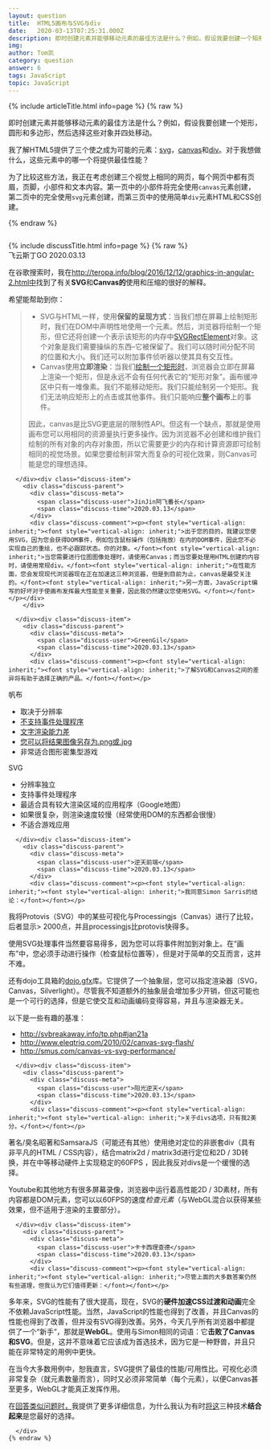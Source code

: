 ```yaml
---
layout: question
title:  HTML5画布与SVG与div
date:   2020-03-13T07:25:31.000Z
description: 即时创建元素并能够移动元素的最佳方法是什么？例如，假设我要创建一个矩形，圆形和多边形，然后选择这些对象并四处移动。我了解HTML5提供了三个使之成为可...
img: 
author: Tom凯
category: question
answer: 6
tags: JavaScript
topic: JavaScript
---
```

<div class="article-root">
  <div class="article">
    {% include articleTitle.html info=page %}
    {% raw %}
    <div class="article-content"><p><font style="vertical-align: inherit;"><font style="vertical-align: inherit;">即时创建元素并能够移动元素的最佳方法是什么？</font><font style="vertical-align: inherit;">例如，假设我要创建一个矩形，圆形和多边形，然后选择这些对象并四处移动。</font></font></p>

<p><font style="vertical-align: inherit;"><font style="vertical-align: inherit;">我了解HTML5提供了三个使之成为可能的元素：</font></font><a href="http://www.w3.org/TR/2014/REC-html5-20141028/embedded-content-0.html#svg" rel="noreferrer"><font style="vertical-align: inherit;"><font style="vertical-align: inherit;">svg</font></font></a><font style="vertical-align: inherit;"><font style="vertical-align: inherit;">，</font></font><a href="http://www.w3.org/TR/2014/REC-html5-20141028/scripting-1.html#the-canvas-element" rel="noreferrer"><font style="vertical-align: inherit;"><font style="vertical-align: inherit;">canvas</font></font></a><font style="vertical-align: inherit;"><font style="vertical-align: inherit;">和</font></font><a href="http://www.w3.org/TR/2014/REC-html5-20141028/grouping-content.html#the-div-element" rel="noreferrer"><font style="vertical-align: inherit;"><font style="vertical-align: inherit;">div</font></font></a><font style="vertical-align: inherit;"><font style="vertical-align: inherit;">。</font><font style="vertical-align: inherit;">对于我想做什么，这些元素中的哪一个将提供最佳性能？</font></font></p>

<p><font style="vertical-align: inherit;"><font style="vertical-align: inherit;">为了比较这些方法，我正在考虑创建三个视觉上相同的网页，每个网页中都有页眉，页脚，小部件和文本内容。</font><font style="vertical-align: inherit;">第一页中的小部件将完全使用</font></font><code>canvas</code><font style="vertical-align: inherit;"><font style="vertical-align: inherit;">元素</font><font style="vertical-align: inherit;">创建</font><font style="vertical-align: inherit;">，第二页中的完全使用</font></font><code>svg</code><font style="vertical-align: inherit;"><font style="vertical-align: inherit;">元素创建，而第三页中的使用简单</font></font><code>div</code><font style="vertical-align: inherit;"><font style="vertical-align: inherit;">元素HTML和CSS创建。</font></font></p></div>
    {% endraw %}
  </div>
  <p style="height: 0;width:0;overflow: hidden;"> 第1377篇《HTML5画布与SVG与div》来自Winter(https://github.com/aiyld/aiyld.github.io)的站点</p>
  <div class="discuss-wrapper">
    {% include discussTitle.html info=page %}
    {% raw %}
    <div class="discuss-item">
        <div class="discuss-parent">
          <div class="discuss-meta">
            <span class="discuss-user">飞云斯丁GO</span>
            <span class="discuss-time">2020.03.13</span>
          </div>
          <div class="discuss-comment"><p><font style="vertical-align: inherit;"><font style="vertical-align: inherit;">在谷歌搜索时，我</font><font style="vertical-align: inherit;">在</font><a href="http://teropa.info/blog/2016/12/12/graphics-in-angular-2.html" rel="nofollow noreferrer"><font style="vertical-align: inherit;">http://teropa.info/blog/2016/12/12/graphics-in-angular-2.html中</font></a><font style="vertical-align: inherit;">找到了有关</font></font><strong><font style="vertical-align: inherit;"><font style="vertical-align: inherit;">SVG</font></font></strong><font style="vertical-align: inherit;"><font style="vertical-align: inherit;">和</font></font><strong><font style="vertical-align: inherit;"><font style="vertical-align: inherit;">Canvas的</font></font></strong><font style="vertical-align: inherit;"><font style="vertical-align: inherit;">使用和压缩的很好的解释</font><font style="vertical-align: inherit;">。</font></font><a href="http://teropa.info/blog/2016/12/12/graphics-in-angular-2.html" rel="nofollow noreferrer"><font style="vertical-align: inherit;"></font></a></p>

<p><font style="vertical-align: inherit;"><font style="vertical-align: inherit;">希望能帮助到你：</font></font></p>

<blockquote>
  <ul>
  <li><font style="vertical-align: inherit;"><font style="vertical-align: inherit;">SVG与HTML一样，使用</font></font><strong><font style="vertical-align: inherit;"><font style="vertical-align: inherit;">保留的呈现方式</font></font></strong><font style="vertical-align: inherit;"><font style="vertical-align: inherit;">：当我们想在屏幕上绘制矩形时，我们在DOM中声明性地使用一个元素。</font><font style="vertical-align: inherit;">然后，浏览器将绘制一个矩形，但它还将创建一个</font><font style="vertical-align: inherit;">表示该矩形</font><font style="vertical-align: inherit;">的内存中</font></font><a href="https://developer.mozilla.org/en-US/docs/Web/API/SVGRectElement" rel="nofollow noreferrer"><font style="vertical-align: inherit;"><font style="vertical-align: inherit;">SVGRectElement</font></font></a><font style="vertical-align: inherit;"><font style="vertical-align: inherit;">对象。</font><font style="vertical-align: inherit;">这个对象是我们需要操纵的东西–它被保留了。</font><font style="vertical-align: inherit;">我们可以随时间分配不同的位置和大小。</font><font style="vertical-align: inherit;">我们还可以附加事件侦听器以使其具有交互性。</font></font></li>
  <li><font style="vertical-align: inherit;"><font style="vertical-align: inherit;">Canvas使用</font></font><strong><font style="vertical-align: inherit;"><font style="vertical-align: inherit;">立即渲染</font></font></strong><font style="vertical-align: inherit;"><font style="vertical-align: inherit;">：当我们</font></font><a href="https://developer.mozilla.org/en-US/docs/Web/API/Canvas_API/Tutorial/Drawing_shapes#Drawing_rectangles" rel="nofollow noreferrer"><font style="vertical-align: inherit;"><font style="vertical-align: inherit;">绘制一个矩形时</font></font></a><font style="vertical-align: inherit;"><font style="vertical-align: inherit;">，浏览器会立即在屏幕上渲染一个矩形，但是永远不会有任何代表它的“矩形对象”。</font><font style="vertical-align: inherit;">画布缓冲区中只有一堆像素。</font><font style="vertical-align: inherit;">我们不能移动矩形。</font><font style="vertical-align: inherit;">我们只能绘制另一个矩形。</font><font style="vertical-align: inherit;">我们无法响应矩形上的点击或其他事件。</font><font style="vertical-align: inherit;">我们只能响应</font></font><strong><font style="vertical-align: inherit;"><font style="vertical-align: inherit;">整个画布</font></font></strong><font style="vertical-align: inherit;"><font style="vertical-align: inherit;">上的事件</font><font style="vertical-align: inherit;">。</font></font></li>
  </ul>
  
  <p><font style="vertical-align: inherit;"><font style="vertical-align: inherit;">因此，canvas是比SVG更底层的限制性API。</font><font style="vertical-align: inherit;">但这有一个缺点，那就是使用画布您可以用相同的资源量执行更多操作。</font><font style="vertical-align: inherit;">因为浏览器不必创建和维护我们绘制的所有对象的内存对象图，所以它需要更少的内存和计算资源即可绘制相同的视觉场景。</font><font style="vertical-align: inherit;">如果您要绘制非常大而复杂的可视化效果，则Canvas可能是您的理想选择。</font></font></p>
</blockquote></div>
        </div>
        
      </div><div class="discuss-item">
        <div class="discuss-parent">
          <div class="discuss-meta">
            <span class="discuss-user">JinJin阿飞番长</span>
            <span class="discuss-time">2020.03.13</span>
          </div>
          <div class="discuss-comment"><p><font style="vertical-align: inherit;"><font style="vertical-align: inherit;">出于您的目的，我建议您使用SVG，因为您会获得DOM事件，例如包含鼠标操作（包括拖放）在内的DOM事件，因此您不必实现自己的重绘，也不必跟踪状态。你的对象。</font><font style="vertical-align: inherit;">当您需要进行位图图像处理时，请使用Canvas；而当您要处理用HTML创建的内容时，请使用常规div。</font><font style="vertical-align: inherit;">在性能方面，您会发现现代浏览器现在正在加速这三种浏览器，但是到目前为止，canvas是最受关注的。</font><font style="vertical-align: inherit;">另一方面，JavaScript编写的好坏对于使画布发挥最大性能至关重要，因此我仍然建议您使用SVG。</font></font></p></div>
        </div>
        
      </div><div class="discuss-item">
        <div class="discuss-parent">
          <div class="discuss-meta">
            <span class="discuss-user">GreenGil</span>
            <span class="discuss-time">2020.03.13</span>
          </div>
          <div class="discuss-comment"><p><font style="vertical-align: inherit;"><font style="vertical-align: inherit;">了解SVG和Canvas之间的差异将有助于选择正确的产品。</font></font></p>

<p><font style="vertical-align: inherit;"><font style="vertical-align: inherit;">帆布</font></font></p>

<ul>
<li><font style="vertical-align: inherit;"><font style="vertical-align: inherit;">取决于分辨率 </font></font></li>
<li><a href="https://stackoverflow.com/questions/9880279/how-do-i-add-a-simple-onclick-event-handler-to-a-canvas-element"><font style="vertical-align: inherit;"><font style="vertical-align: inherit;">不支持事件处理程序</font></font></a></li>
<li><a href="https://stackoverflow.com/questions/3697615/how-can-i-write-text-on-a-html5-canvas-element"><font style="vertical-align: inherit;"><font style="vertical-align: inherit;">文字渲染能力差</font></font></a></li>
<li><a href="https://stackoverflow.com/questions/923885/capture-html-canvas-as-gif-jpg-png-pdf"><font style="vertical-align: inherit;"><font style="vertical-align: inherit;">您可以将结果图像另存为.png或.jpg</font></font></a></li>
<li><font style="vertical-align: inherit;"><font style="vertical-align: inherit;">非常适合图形密集型游戏</font></font></li>
</ul>

<p><font style="vertical-align: inherit;"><font style="vertical-align: inherit;">SVG</font></font></p>

<ul>
<li><font style="vertical-align: inherit;"><font style="vertical-align: inherit;">分辨率独立</font></font></li>
<li><font style="vertical-align: inherit;"><font style="vertical-align: inherit;">支持事件处理程序</font></font></li>
<li><font style="vertical-align: inherit;"><font style="vertical-align: inherit;">最适合具有较大渲染区域的应用程序（Google地图）</font></font></li>
<li><font style="vertical-align: inherit;"><font style="vertical-align: inherit;">如果很复杂，则渲染速度较慢（经常使用DOM的东西都会很慢）</font></font></li>
<li><font style="vertical-align: inherit;"><font style="vertical-align: inherit;">不适合游戏应用</font></font></li>
</ul></div>
        </div>
        
      </div><div class="discuss-item">
        <div class="discuss-parent">
          <div class="discuss-meta">
            <span class="discuss-user">逆天前端</span>
            <span class="discuss-time">2020.03.13</span>
          </div>
          <div class="discuss-comment"><p><font style="vertical-align: inherit;"><font style="vertical-align: inherit;">我同意Simon Sarris的结论：</font></font></p>

<p><font style="vertical-align: inherit;"><font style="vertical-align: inherit;">我将Protovis（SVG）中的某些可视化与Processingjs（Canvas）进行了比较，后者显示&gt; 2000点，并且processingjs比protovis快得多。 </font></font></p>

<p><font style="vertical-align: inherit;"><font style="vertical-align: inherit;">使用SVG处理事件当然要容易得多，因为您可以将事件附加到对象上。</font><font style="vertical-align: inherit;">在“画布”中，您必须手动进行操作（检查鼠标位置等），但是对于简单的交互而言，这并不难。</font></font></p>

<p><font style="vertical-align: inherit;"><font style="vertical-align: inherit;">还有</font><font style="vertical-align: inherit;">dojo工具箱</font><font style="vertical-align: inherit;">的</font></font><a href="http://dojotoolkit.org/reference-guide/dojox/gfx.html" rel="noreferrer"><font style="vertical-align: inherit;"><font style="vertical-align: inherit;">dojo.gfx</font></font></a><font style="vertical-align: inherit;"><font style="vertical-align: inherit;">库。</font><font style="vertical-align: inherit;">它提供了一个抽象层，您可以指定渲染器（SVG，Canvas，Silverlight）。</font><font style="vertical-align: inherit;">尽管我不知道额外的抽象层会增加多少开销，但这可能也是一个可行的选择，但是它使交互和动画编码变得容易，并且与渲染器无关。</font></font></p>

<p><font style="vertical-align: inherit;"><font style="vertical-align: inherit;">以下是一些有趣的基准：</font></font></p>

<ul>
<li><a href="http://svbreakaway.info/tp.php#jan21a" rel="noreferrer"><font style="vertical-align: inherit;"><font style="vertical-align: inherit;">http://svbreakaway.info/tp.php#jan21a</font></font></a></li>
<li><a href="http://www.eleqtriq.com/2010/02/canvas-svg-flash/" rel="noreferrer"><font style="vertical-align: inherit;"><font style="vertical-align: inherit;">http://www.eleqtriq.com/2010/02/canvas-svg-flash/</font></font></a></li>
<li><a href="http://smus.com/canvas-vs-svg-performance/" rel="noreferrer"><font style="vertical-align: inherit;"><font style="vertical-align: inherit;">http://smus.com/canvas-vs-svg-performance/</font></font></a></li>
</ul></div>
        </div>
        
      </div><div class="discuss-item">
        <div class="discuss-parent">
          <div class="discuss-meta">
            <span class="discuss-user">阳光逆天</span>
            <span class="discuss-time">2020.03.13</span>
          </div>
          <div class="discuss-comment"><p><font style="vertical-align: inherit;"><font style="vertical-align: inherit;">关于divs选项，只有我2美分。</font></font></p>

<p><font style="vertical-align: inherit;"><font style="vertical-align: inherit;">著名/臭名昭著和SamsaraJS（可能还有其他）使用绝对定位的非嵌套div（具有非平凡的HTML / CSS内容），结合matrix2d / matrix3d进行定位和2D / 3D转换，并在中等移动硬件上实现稳定的60FPS ，因此我反对divs是一个缓慢的选择。</font></font></p>

<p><font style="vertical-align: inherit;"><font style="vertical-align: inherit;">Youtube和其他地方有很多屏幕录像，浏览器中运行着高性能2D / 3D素材，所有内容都是DOM元素，您可以</font><font style="vertical-align: inherit;">以60FPS的速度</font></font><em><font style="vertical-align: inherit;"><font style="vertical-align: inherit;">检查元素</font></font></em><font style="vertical-align: inherit;"><font style="vertical-align: inherit;">（与WebGL混合以获得某些效果，但不适用于渲染的主要部分）。</font></font></p></div>
        </div>
        
      </div><div class="discuss-item">
        <div class="discuss-parent">
          <div class="discuss-meta">
            <span class="discuss-user">卡卡西理查德</span>
            <span class="discuss-time">2020.03.13</span>
          </div>
          <div class="discuss-comment"><p><font style="vertical-align: inherit;"><font style="vertical-align: inherit;">尽管上面的大多数答案仍然有些道理，但我认为它们值得更新：</font></font></p>

<p><font style="vertical-align: inherit;"><font style="vertical-align: inherit;">多年来，SVG的性能有了很大提高，现在，SVG的</font></font><strong><font style="vertical-align: inherit;"><font style="vertical-align: inherit;">硬件加速CSS过渡和动画</font></font></strong><font style="vertical-align: inherit;"><font style="vertical-align: inherit;">完全不依赖JavaScript性能。</font><font style="vertical-align: inherit;">当然，JavaScript的性能也得到了改善，并且Canvas的性能也得到了改善，但并没有SVG得到改善。</font><font style="vertical-align: inherit;">另外，今天几乎所有浏览器中都提供了一个“新手”，那就是</font></font><strong><font style="vertical-align: inherit;"><font style="vertical-align: inherit;">WebGL</font></font></strong><font style="vertical-align: inherit;"><font style="vertical-align: inherit;">。</font><font style="vertical-align: inherit;">使用与Simon相同的词语：它</font></font><strong><font style="vertical-align: inherit;"><font style="vertical-align: inherit;">击败了Canvas和SVG</font></font></strong><font style="vertical-align: inherit;"><font style="vertical-align: inherit;">。</font><font style="vertical-align: inherit;">但是，这并不意味着它应该成为首选技术，因为它是一种野兽，并且只能在非常特定的用例中更快。</font></font></p>

<p><font style="vertical-align: inherit;"><font style="vertical-align: inherit;">在当今大多数用例中，恕我直言，SVG提供了最佳的性能/可用性比。</font><font style="vertical-align: inherit;">可视化必须非常复杂（就元素数量而言），同时又必须非常简单（每个元素），以便Canvas甚至更多，WebGL才能真正发挥作用。</font></font></p>

<p><font style="vertical-align: inherit;"><font style="vertical-align: inherit;">在</font></font><a href="https://stackoverflow.com/a/49709860/351836"><font style="vertical-align: inherit;"><font style="vertical-align: inherit;">回答类似问题时，</font></font></a><font style="vertical-align: inherit;"><font style="vertical-align: inherit;">我提供了更多详细信息，为什么我认为</font><font style="vertical-align: inherit;">有时</font><a href="https://stackoverflow.com/a/49709860/351836"><font style="vertical-align: inherit;">将这</font></a><font style="vertical-align: inherit;">三种技术</font></font><strong><font style="vertical-align: inherit;"><font style="vertical-align: inherit;">结合起来</font></font></strong><font style="vertical-align: inherit;"><font style="vertical-align: inherit;">是您最好的选择。</font></font></p></div>
        </div>
        
      </div>
    {% endraw %}
  </div>
<div>
